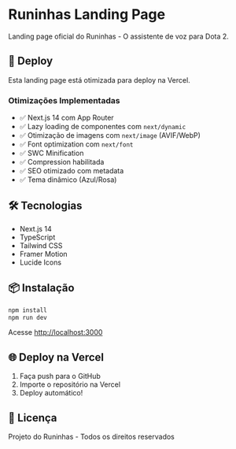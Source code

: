 # Runinhas Landing Page

Landing page oficial do Runinhas - O assistente de voz para Dota 2.

## 🚀 Deploy

Esta landing page está otimizada para deploy na Vercel.

### Otimizações Implementadas

- ✅ Next.js 14 com App Router
- ✅ Lazy loading de componentes com `next/dynamic`
- ✅ Otimização de imagens com `next/image` (AVIF/WebP)
- ✅ Font optimization com `next/font`
- ✅ SWC Minification
- ✅ Compression habilitada
- ✅ SEO otimizado com metadata
- ✅ Tema dinâmico (Azul/Rosa)

## 🛠️ Tecnologias

- Next.js 14
- TypeScript
- Tailwind CSS
- Framer Motion
- Lucide Icons

## 📦 Instalação

```bash
npm install
npm run dev
```

Acesse [http://localhost:3000](http://localhost:3000)

## 🌐 Deploy na Vercel

1. Faça push para o GitHub
2. Importe o repositório na Vercel
3. Deploy automático!

## 📄 Licença

Projeto do Runinhas - Todos os direitos reservados
